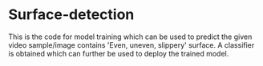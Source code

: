 # Surface-detection
This is the code for model training which can be used to predict the given video sample/image contains 'Even, uneven, slippery' surface. A classifier is obtained which can further be used to deploy the trained model.
